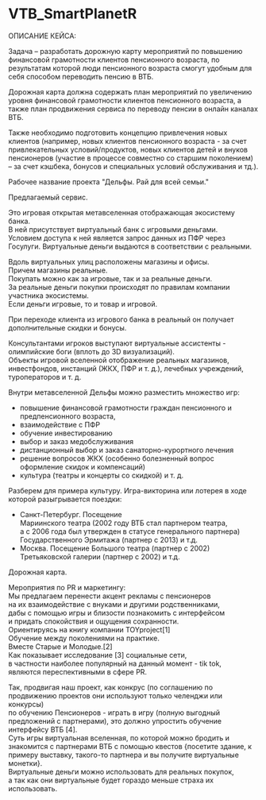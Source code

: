 # VTB_SmartPlanetR

ОПИСАНИЕ КЕЙСА:

  Задача – разработать дорожную карту мероприятий по повышению финансовой
грамотности клиентов пенсионного возраста, по результатам которой люди пенсионного
возраста смогут удобным для себя способом переводить пенсию в ВТБ.

  Дорожная карта должна содержать план мероприятий по увеличению уровня финансовой
грамотности клиентов пенсионного возраста, а также план продвижения сервиса по переводу
пенсии в онлайн каналах ВТБ.

  Также необходимо подготовить концепцию привлечения новых клиентов (например, новых
клиентов пенсионного возраста - за счет привлекательных условий/продуктов, новых клиентов
детей и внуков пенсионеров (участие в процессе совместно со старшим поколением) – за счет
кэшбека, бонусов и специальных условий обслуживания и тд.).


Рабочее название проекта 
"Дельфы. Рай для всей семьи."  
 
Предлагаемый сервис. 
 
Это игровая открытая метавселенная отображающая экосистему банка.  
В ней присутствует виртуальный банк с игровыми деньгами.  
Условием доступа к ней является запрос данных из ПФР через Госулуги. 
Виртуальные деньги выдаются в соответствии с реальными. 
 
Вдоль виртуальных улиц расположены магазины и офисы.  
Причем магазины реальные.   
Покупать можно как за игровые, так и за реальные деньги.   
За реальные деньги покупки происходят по правилам компании участника экосистемы.  
Если деньги игровые, то и товар и игровой. 
  
При переходе клиента из игрового банка в реальный он получает дополнительные скидки и бонусы. 
 
Консультантами игроков выступают виртуальные ассистенты - олимпийские боги (вплоть до 3D визуализаций).  
Объекты игровой вселенной отображение реальных магазинов,  
инвестфондов, инстанций (ЖКХ, ПФР и т. д.), лечебных учреждений, туроператоров и т. д. 
 
Внутри метавселенной Дельфы можно разместить множество игр: 
- повышение финансовой грамотности граждан пенсионного и предпенсионного возраста, 
- взаимодействие с ПФР 
- обучение инвестированию 
- выбор и заказ медобслуживания 
- дистанционный выбор и заказ санаторно-курортного лечения 
- решение вопросов ЖКХ (особенно болезненный вопрос оформление скидок и компенсаций) 
- культура (театры и концерты со скидкой) 
и т. д. 
 
Разберем для примера культуру. 
Игра-викторина или лотерея в ходе которой разыгрывается поездки:  
- Санкт-Петербург. Посещение  
Мариинского театра (2002 году ВТБ стал партнером театра,  
а с 2006 года был утвержден в статусе генерального партнера) 
Государственного Эрмитажа (партнер с 2013) 
и т.д. 
- Москва. Посещение 
Большого театра (партнер с 2002) 
Третьяковской галерии (партнер с 2002) 
и т.д. 
 
 
 
 
 
Дорожная карта. 
 
Мероприятия по PR и маркетингу:  
Мы предлагаем перенести акцент рекламы с пенсионеров  
на их взаимодействие с внуками и другими родственниками,  
дабы с помощью игры и близости познакомить с интерфейсом  
и придать спокойствия и ощущения сохранности.  
Ориентируясь на книгу компании TOYproject[1]  
Обучение между поколениями на практике.  
Вместе Старые и Молодые.[2]  
Как показывает исследование [3] социальные сети,  
в частности наиболее популярный на данный момент - tik tok,  
являются переспективными в сфере PR.  
 
Так, продвигая наш проект, как конкрус 
(по соглашению по продвижению проектов они используют только челенджи или конкурсы)  
по обучению Пенсионеров - играть в игру (полную выгодный предложений с партнерами), это должно упростить обучение интерфейсу ВТБ [4].  
Суть игры виртуальная вселенная, по которой можно бродить и  
знакомится с партнерами ВТБ с помощью квестов {посетите здание, к примеру выставку, такого-то партнера и вы получите виртуальные монетки}.  
Виртуальные деньги можно использовать для реальных покупок,  
а так как они виртуальные будет гораздо меньше страха их использовать.
